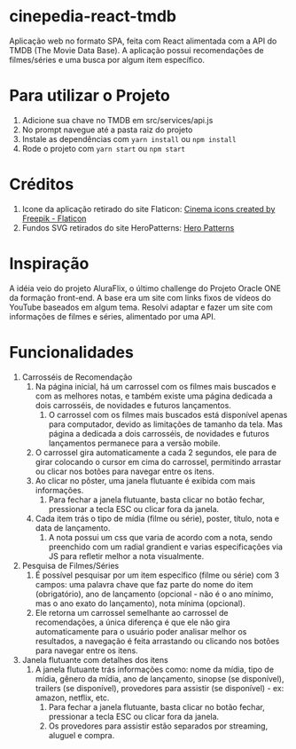 # cinepedia-react-tmdb
Aplicação web no formato SPA, feita com React alimentada com a API do TMDB (The Movie Data Base). A aplicação possui recomendações de filmes/séries e uma busca por algum item específico.

# Para utilizar o Projeto
1. Adicione sua chave no TMDB em src/services/api.js
2. No prompt navegue até a pasta raiz do projeto
3. Instale as dependências com `yarn install` ou `npm install`
4. Rode o projeto com `yarn start` ou `npm start`

# Créditos
1. Icone da aplicação retirado do site Flaticon: <a href="https://www.flaticon.com/free-icons/cinema" title="cinema icons">Cinema icons created by Freepik - Flaticon</a>
2. Fundos SVG retirados do site HeroPatterns: [Hero Patterns](https://heropatterns.com)

# Inspiração
A idéia veio do projeto AluraFlix, o último challenge do Projeto Oracle ONE da formação front-end.
A base era um site com links fixos de vídeos do YouTube baseados em algum tema.
Resolvi adaptar e fazer um site com informações de filmes e séries, alimentado por uma API.

# Funcionalidades

1. Carrosséis de Recomendação
    1. Na página inicial, há um carrossel com os filmes mais buscados e com as melhores notas, e também existe uma página dedicada a dois carrosséis, de novidades e futuros lançamentos.
        1. O carrossel com os filmes mais buscados está disponível apenas para computador, devido as limitações de tamanho da tela. Mas página a dedicada a dois carrosséis, de novidades e futuros lançamentos permanece para a versão mobile.
    3. O carrossel gira automaticamente a cada 2 segundos, ele para de girar colocando o cursor em cima do carrossel, permitindo arrastar ou clicar nos botões para navegar entre os itens.
    4. Ao clicar no pôster, uma janela flutuante é exibida com mais informações.
        1. Para fechar a janela flutuante, basta clicar no botão fechar, pressionar a tecla ESC ou clicar fora da janela.
    5. Cada item trás o tipo de mídia (filme ou série), poster, título, nota e data de lançamento.
        1. A nota possui um css que varia de acordo com a nota, sendo preenchido com um radial grandient e varias especificações via JS para refletir melhor a nota visualmente.
2. Pesquisa de Filmes/Séries
     1. É possível pesquisar por um item específico (filme ou série) com 3 campos: uma palavra chave que faz parte do nome do item (obrigatório), ano de lançamento (opcional - não é o ano mínimo, mas o ano exato do lançamento), nota mínima (opcional).
     2. Ele retorna um carrossel semelhante ao carrossel de recomendações, a única diferença é que ele não gira automaticamente para o usuário poder analisar melhor os resultados, a navegação é feita arrastando ou clicando nos botões para navegar entre os itens.
3. Janela flutuante com detalhes dos itens
     1. A janela flutuante trás informações como: nome da mídia, tipo de mídia, gênero da mídia, ano de lançamento, sinopse (se disponível), trailers (se disponível), provedores para assistir (se disponível) - ex: amazon, netflix, etc.
         1. Para fechar a janela flutuante, basta clicar no botão fechar, pressionar a tecla ESC ou clicar fora da janela.
         2. Os provedores para assistir estão separados por streaming, aluguel e compra.

